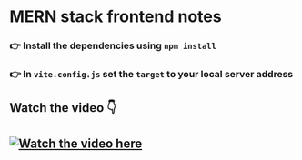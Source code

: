 # MERN stack frontend notes

### 👉 Install the dependencies using `npm install`

### 👉 In `vite.config.js`  set the `target` to your local server address

## Watch the video 👇
## [![Watch the video here](https://i3.ytimg.com/vi/3lbi7S26QYw/maxresdefault.jpg)](https://youtu.be/3lbi7S26QYw)